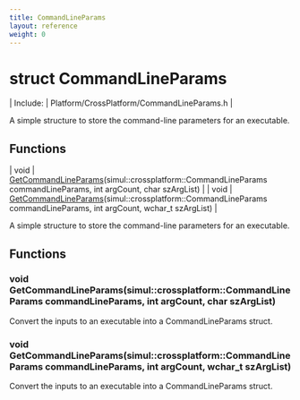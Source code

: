 ```yaml
---
title: CommandLineParams
layout: reference
weight: 0
---
```

struct CommandLineParams
===

| Include: | Platform/CrossPlatform/CommandLineParams.h |

A simple structure to store the command-line parameters for an executable.
  


Functions
---

| void | [GetCommandLineParams](#GetCommandLineParams)(simul::crossplatform::CommandLineParams commandLineParams, int argCount, char szArgList) |
| void | [GetCommandLineParams](#GetCommandLineParams)(simul::crossplatform::CommandLineParams commandLineParams, int argCount, wchar_t szArgList) |

A simple structure to store the command-line parameters for an executable.
  


Functions
---

### <a name="GetCommandLineParams"/>void GetCommandLineParams(simul::crossplatform::CommandLineParams commandLineParams, int argCount, char szArgList)
Convert the inputs to an executable into a CommandLineParams struct.

### <a name="GetCommandLineParams"/>void GetCommandLineParams(simul::crossplatform::CommandLineParams commandLineParams, int argCount, wchar_t szArgList)
Convert the inputs to an executable into a CommandLineParams struct.
